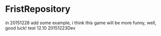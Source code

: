# FristRepository
in 20151228 add some example, i think this game will be more funny, well, good luck!
test
12.10
20151223Dev
